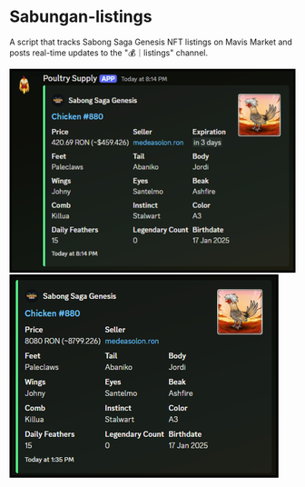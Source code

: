# Sabungan-listings
A script that tracks Sabong Saga Genesis NFT listings on Mavis Market and posts real-time updates to the "💰｜listings" channel.

<img src="images/sample2.png">
<img src="images/sample.png">